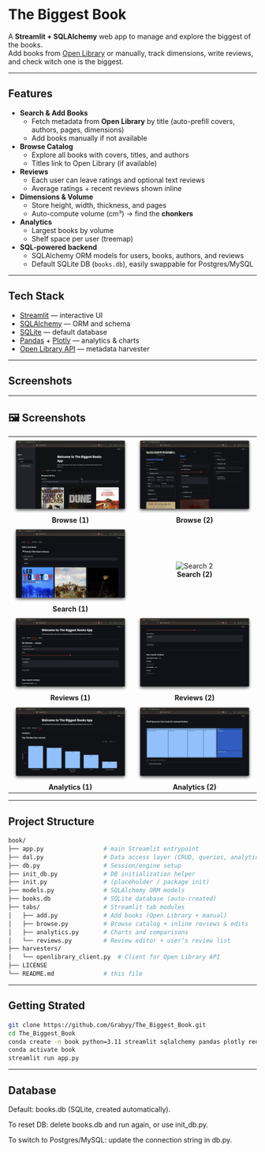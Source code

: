 # The Biggest Book

A **Streamlit + SQLAlchemy** web app to manage and explore the biggest of the books.  
Add books from [Open Library](https://openlibrary.org/) or manually, track dimensions, write reviews, 
and check witch one is the biggest.

---

## Features

- **Search & Add Books**
  - Fetch metadata from **Open Library** by title (auto-prefill covers, authors, pages, dimensions)
  - Add books manually if not available
- **Browse Catalog**
  - Explore all books with covers, titles, and authors
  - Titles link to Open Library (if available)
- **Reviews**
  - Each user can leave ratings and optional text reviews
  - Average ratings + recent reviews shown inline
- **Dimensions & Volume**
  - Store height, width, thickness, and pages
  - Auto-compute volume (cm³) → find the **chonkers**
- **Analytics**
  - Largest books by volume
  - Shelf space per user (treemap)
- **SQL-powered backend**
  - SQLAlchemy ORM models for users, books, authors, and reviews
  - Default SQLite DB (`books.db`), easily swappable for Postgres/MySQL

---

## Tech Stack

- [Streamlit](https://streamlit.io/) — interactive UI
- [SQLAlchemy](https://www.sqlalchemy.org/) — ORM and schema
- [SQLite](https://sqlite.org) — default database
- [Pandas](https://pandas.pydata.org/) + [Plotly](https://plotly.com/python/) — analytics & charts
- [Open Library API](https://openlibrary.org/developers/api) — metadata harvester

---

## Screenshots

---

## 🖼️ Screenshots

<table>
<tr>
<td align="center">
<img src="./screenshots/Browse_1.png" alt="Browse 1" width="400"/><br/>
<b>Browse (1)</b>
</td>
<td align="center">
<img src="./screenshots/Browse_2.png" alt="Browse 2" width="400"/><br/>
<b>Browse (2)</b>
</td>
</tr>

<tr>
<td align="center">
<img src="./screenshots/Search_1.png" alt="Search 1" width="400"/><br/>
<b>Search (1)</b>
</td>
<td align="center">
<img src="./screenshots/Search_2.png" alt="Search 2" width="400"/><br/>
<b>Search (2)</b>
</td>
</tr>

<tr>
<td align="center">
<img src="./screenshots/Rewiew_1.png" alt="Reviews 1" width="400"/><br/>
<b>Reviews (1)</b>
</td>
<td align="center">
<img src="./screenshots/Rewiew_2.png" alt="Reviews 2" width="400"/><br/>
<b>Reviews (2)</b>
</td>
</tr>

<tr>
<td align="center">
<img src="./screenshots/Analytic_1.png" alt="Analytics 1" width="400"/><br/>
<b>Analytics (1)</b>
</td>
<td align="center">
<img src="./screenshots/Analytic_2.png" alt="Analytics 2" width="400"/><br/>
<b>Analytics (2)</b>
</td>
</tr>
</table>

---

## Project Structure

```bash
book/
├── app.py                 # main Streamlit entrypoint
├── dal.py                 # Data access layer (CRUD, queries, analytics SQL)
├── db.py                  # Session/engine setup
├── init_db.py             # DB initialization helper
├── init.py                # (placeholder / package init)
├── models.py              # SQLAlchemy ORM models
├── books.db               # SQLite database (auto-created)
├── tabs/                  # Streamlit tab modules
│   ├── add.py             # Add books (Open Library + manual)
│   ├── browse.py          # Browse catalog + inline reviews & edits
│   ├── analytics.py       # Charts and comparisons
│   └── reviews.py         # Review editor + user’s review list
├── harvesters/
│   └── openlibrary_client.py  # Client for Open Library API
├── LICENSE
└── README.md              # this file
```

---

## Getting Strated

```bash
git clone https://github.com/Grabyy/The_Biggest_Book.git
cd The_Biggest_Book
conda create -n book python=3.11 streamlit sqlalchemy pandas plotly requests
conda activate book
streamlit run app.py
```
---

## Database

Default: books.db (SQLite, created automatically).

To reset DB: delete books.db and run again, or use init_db.py.

To switch to Postgres/MySQL: update the connection string in db.py.
